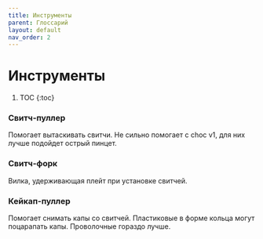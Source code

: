 ```yaml
---
title: Инструменты
parent: Глоссарий
layout: default
nav_order: 2
---
```


# Инструменты

1. TOC
{:toc}

### Свитч-пуллер

Помогает вытаскивать свитчи. Не сильно помогает с choc v1, для них лучше подойдет острый пинцет.

### Свитч-форк

Вилка, удерживающая плейт при установке свитчей.

### Кейкап-пуллер

Помогает снимать капы со свитчей. Пластиковые в форме кольца могут поцарапать капы. Проволочные гораздо лучше.
